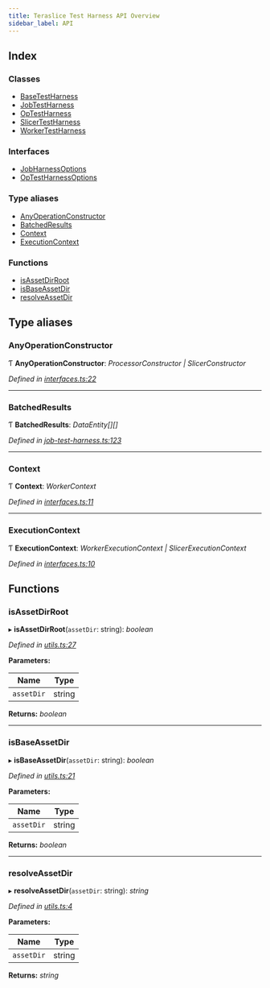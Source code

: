 ```yaml
---
title: Teraslice Test Harness API Overview
sidebar_label: API
---
```


## Index

### Classes

* [BaseTestHarness](classes/basetestharness.md)
* [JobTestHarness](classes/jobtestharness.md)
* [OpTestHarness](classes/optestharness.md)
* [SlicerTestHarness](classes/slicertestharness.md)
* [WorkerTestHarness](classes/workertestharness.md)

### Interfaces

* [JobHarnessOptions](interfaces/jobharnessoptions.md)
* [OpTestHarnessOptions](interfaces/optestharnessoptions.md)

### Type aliases

* [AnyOperationConstructor](overview.md#anyoperationconstructor)
* [BatchedResults](overview.md#batchedresults)
* [Context](overview.md#context)
* [ExecutionContext](overview.md#executioncontext)

### Functions

* [isAssetDirRoot](overview.md#isassetdirroot)
* [isBaseAssetDir](overview.md#isbaseassetdir)
* [resolveAssetDir](overview.md#resolveassetdir)

## Type aliases

###  AnyOperationConstructor

Ƭ **AnyOperationConstructor**: *ProcessorConstructor | SlicerConstructor*

*Defined in [interfaces.ts:22](https://github.com/terascope/teraslice/blob/d2d877b60/packages/teraslice-test-harness/src/interfaces.ts#L22)*

___

###  BatchedResults

Ƭ **BatchedResults**: *DataEntity[][]*

*Defined in [job-test-harness.ts:123](https://github.com/terascope/teraslice/blob/d2d877b60/packages/teraslice-test-harness/src/job-test-harness.ts#L123)*

___

###  Context

Ƭ **Context**: *WorkerContext*

*Defined in [interfaces.ts:11](https://github.com/terascope/teraslice/blob/d2d877b60/packages/teraslice-test-harness/src/interfaces.ts#L11)*

___

###  ExecutionContext

Ƭ **ExecutionContext**: *WorkerExecutionContext | SlicerExecutionContext*

*Defined in [interfaces.ts:10](https://github.com/terascope/teraslice/blob/d2d877b60/packages/teraslice-test-harness/src/interfaces.ts#L10)*

## Functions

###  isAssetDirRoot

▸ **isAssetDirRoot**(`assetDir`: string): *boolean*

*Defined in [utils.ts:27](https://github.com/terascope/teraslice/blob/d2d877b60/packages/teraslice-test-harness/src/utils.ts#L27)*

**Parameters:**

Name | Type |
------ | ------ |
`assetDir` | string |

**Returns:** *boolean*

___

###  isBaseAssetDir

▸ **isBaseAssetDir**(`assetDir`: string): *boolean*

*Defined in [utils.ts:21](https://github.com/terascope/teraslice/blob/d2d877b60/packages/teraslice-test-harness/src/utils.ts#L21)*

**Parameters:**

Name | Type |
------ | ------ |
`assetDir` | string |

**Returns:** *boolean*

___

###  resolveAssetDir

▸ **resolveAssetDir**(`assetDir`: string): *string*

*Defined in [utils.ts:4](https://github.com/terascope/teraslice/blob/d2d877b60/packages/teraslice-test-harness/src/utils.ts#L4)*

**Parameters:**

Name | Type |
------ | ------ |
`assetDir` | string |

**Returns:** *string*
